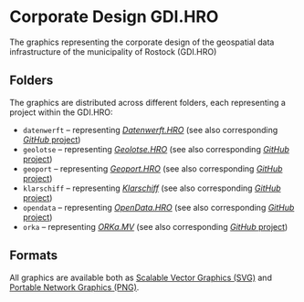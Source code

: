 # Corporate Design GDI.HRO

The graphics representing the corporate design of the geospatial data infrastructure of the municipality of Rostock (GDI.HRO)

## Folders

The graphics are distributed across different folders, each representing a project within the GDI.HRO:

- `datenwerft` – representing [*Datenwerft.HRO*](https://geo.sv.rostock.de/datenwerft) (see also corresponding [*GitHub* project](https://github.com/rostock/datenwerft))
- `geolotse` – representing [*Geolotse.HRO*](https://geo.sv.rostock.de) (see also corresponding [*GitHub* project](https://github.com/rostock/geolotse))
- `geoport` – representing [*Geoport.HRO*](https://geoport-hro.de) (see also corresponding [*GitHub* project](https://github.com/rostock/geoporthro))
- `klarschiff` – representing [*Klarschiff*](https://klarschiff-hro.de) (see also corresponding [*GitHub* project](https://github.com/bfpi/klarschiff-backoffice))
- `opendata` – representing [*OpenData.HRO*](https://opendata-hro.de) (see also corresponding [*GitHub* project](https://github.com/rostock/ckanext-hro_theme))
- `orka` – representing [*ORKa.MV*](https://orka-mv.de) (see also corresponding [*GitHub* project](https://github.com/bfpi/klarschiff-backoffice))

## Formats

All graphics are available both as [Scalable Vector Graphics (SVG)](http://en.wikipedia.org/wiki/Svg) and [Portable Network Graphics (PNG)](http://en.wikipedia.org/wiki/Portable_Network_Graphics).
